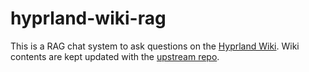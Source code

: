 # hyprland-wiki-rag

This is a RAG chat system to ask questions on the [Hyprland Wiki](https://wiki.hypr.land/). Wiki contents are kept updated with the [upstream repo](https://github.com/hyprwm/hyprland-wiki).
